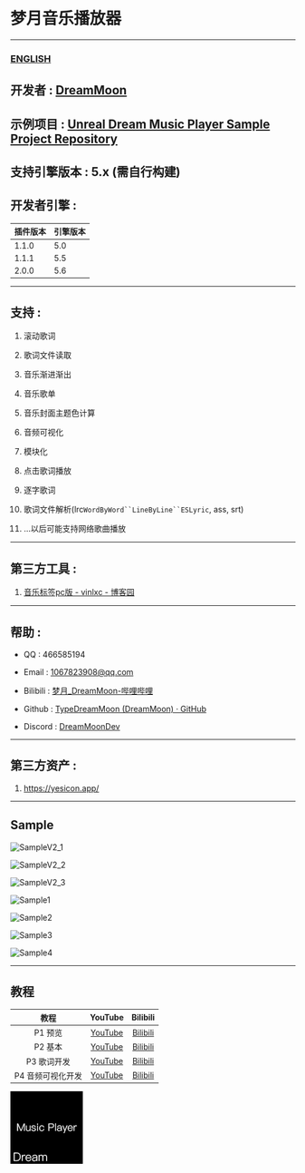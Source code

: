 # 梦月音乐播放器

---

### [ENGLISH](README.md)

## 开发者 : [DreamMoon](https://github.com/TypeDreamMoon)

## 示例项目 : [Unreal Dream Music Player Sample Project Repository](https://github.com/TypeDreamMoon/DreamMusicPlayerSample)

## 支持引擎版本 : 5.x (需自行构建)

## 开发者引擎 :

| 插件版本  | 引擎版本 |
|-------|------|
| 1.1.0 | 5.0  |
| 1.1.1 | 5.5  |
| 2.0.0 | 5.6  |

---

## 支持 :

1. 滚动歌词

2. 歌词文件读取

3. 音乐渐进渐出

4. 音乐歌单

5. 音乐封面主题色计算

6. 音频可视化

7. 模块化

8. 点击歌词播放
9. 逐字歌词
10. 歌词文件解析(lrc`WordByWord``LineByLine``ESLyric`, ass, srt)

9. ...以后可能支持网络歌曲播放

---

## 第三方工具 :

1. [音乐标签pc版 - vinlxc - 博客园](https://www.cnblogs.com/vinlxc/p/11347744.html)

---

## 帮助 :

- QQ : 466585194

- Email : 1067823908@qq.com

- Bilibili : [梦月_DreamMoon-哔哩哔哩](https://space.bilibili.com/1115826412)

- Github : [TypeDreamMoon (DreamMoon) · GitHub](https://github.com/TypeDreamMoon)

- Discord : [DreamMoonDev](https://discord.gg/MsuXwGpp)

---

## 第三方资产 :

1. https://yesicon.app/

---

## Sample

![SampleV2_1](Images/SampleV2_1.png "SampleV2_1")

![SampleV2_2](Images/SampleV2_2.png "SampleV2_2")

![SampleV2_3](Images/SampleV2_3.png "SampleV2_3")

![Sample1](Images/Sample1.png "Sample1")

![Sample2](Images/Sample2.png "Sample2")

![Sample3](Images/Sample3.png "Sample3")

![Sample4](Images/Sample4.png "Sample4")

---

## 教程

|     教程     |                 YouTube                 |                                                           Bilibili                                                            |
|:----------:|:---------------------------------------:|:-----------------------------------------------------------------------------------------------------------------------------:|
|   P1 预览    | [YouTube](https://youtu.be/1s6l5LL4gdM) |   [Bilibili](https://www.bilibili.com/video/BV1rk6RYPEvc/?share_source=copy_web&vd_source=a81e6aca9f64409a68ec31aa70046f0c)   |
|   P2 基本    | [YouTube](https://youtu.be/sttFgOPDo1g) | [Bilibili](https://www.bilibili.com/video/BV1rk6RYPEvc/?p=2&share_source=copy_web&vd_source=a81e6aca9f64409a68ec31aa70046f0c) |
|  P3 歌词开发   | [YouTube](https://youtu.be/lvammFAA8II) | [Bilibili](https://www.bilibili.com/video/BV1rk6RYPEvc/?p=3&share_source=copy_web&vd_source=a81e6aca9f64409a68ec31aa70046f0c) |
| P4 音频可视化开发 | [YouTube](https://youtu.be/7b-o5JEmOmE) | [Bilibili](https://www.bilibili.com/video/BV1rk6RYPEvc/?p=4&share_source=copy_web&vd_source=a81e6aca9f64409a68ec31aa70046f0c) |

![Icon128](Resources/Icon128.png "Icon128")
